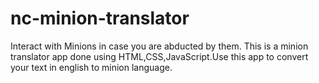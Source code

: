 # nc-minion-translator
 Interact with Minions in case you are abducted by them. This is a minion translator app done using HTML,CSS,JavaScript.Use this app to convert your text in english to minion language.
